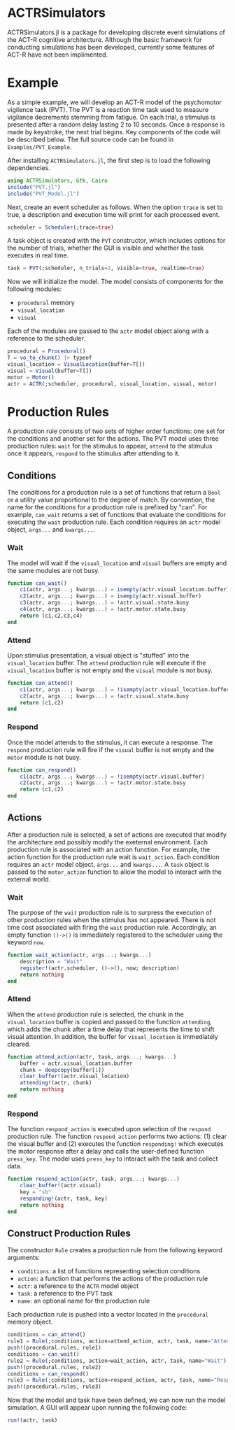 # ACTRSimulators

ACTRSimulators.jl is a package for developing discrete event simulations of the ACT-R cognitive architecture. Although the basic framework for conducting simulations has been developed, currently some 
features of ACT-R have not been implimented. 

# Example

As a simple example, we will develop an ACT-R model of the psychomotor vigilence task (PVT). The PVT is a reaction time task used to measure vigilance decrements stemming from fatigue. On each trial, a stimulus is presented after a random delay lasting 2 to 10 seconds. Once a response is made by keystroke, the next trial begins. Key components of the code will be described below. The full source code can be found in `Examples/PVT_Example`.


After installing `ACTRSimulators.jl`, the first step is to load the following dependencies.

```julia
using ACTRSimulators, Gtk, Cairo
include("PVT.jl")
include("PVT_Model.jl")
```

Next, create an event scheduler as follows. When the option `trace` is set to true, a description and execution time will print for each processed event. 

```julia 
scheduler = Scheduler(;trace=true)
```

A task object is created with the `PVT` constructor, which includes options for the number of trials, whether the GUI is visible and whether the task executes in real time. 

```julia
task = PVT(;scheduler, n_trials=2, visible=true, realtime=true)
```

Now we will initialize the model. The model consists of components for the following modules:

- `procedural` memory
- `visual_location` 
- `visual`

Each of the modules are passed to the `actr` model object along with a reference to the scheduler. 

```julia
procedural = Procedural()
T = vo_to_chunk() |> typeof
visual_location = VisualLocation(buffer=T[])
visual = Visual(buffer=T[])
motor = Motor()
actr = ACTR(;scheduler, procedural, visual_location, visual, motor)
```

# Production Rules

A production rule consists of two sets of higher order functions: one set for the conditions and another set for the actions. The PVT model uses three production rules: `wait` for the stimulus to appear, `attend` to the stimulus once it appears, `respond` to the stimulus after attending to it. 

## Conditions

The conditions for a production rule is a set of functions that return a `Bool` or a utility value proportional to the degree of match. By convention, the name for the conditions for a production rule is prefixed by "can". For example, `can_wait` returns a set of functions that evaluate the conditions for executing the `wait` production rule. Each condition requires an `actr` model object, `args...` and `kwargs...`. 

### Wait

The model will wait if the `visual_location` and `visual` buffers are empty and the same modules are not busy. 

```julia 
function can_wait()
    c1(actr, args...; kwargs...) = isempty(actr.visual_location.buffer)
    c2(actr, args...; kwargs...) = isempty(actr.visual.buffer)
    c3(actr, args...; kwargs...) = !actr.visual.state.busy
    c4(actr, args...; kwargs...) = !actr.motor.state.busy
    return (c1,c2,c3,c4)
end
```

### Attend

Upon stimulus presentation, a visual object is "stuffed" into the `visual_location` buffer. The `attend` production rule will execute if the `visual_location` buffer is not empty and the `visual` module is not busy. 

```julia 
function can_attend()
    c1(actr, args...; kwargs...) = !isempty(actr.visual_location.buffer)
    c2(actr, args...; kwargs...) = !actr.visual.state.busy
    return (c1,c2)
end
```
### Respond

Once the model attends to the stimulus, it can execute a response. The `respond` production rule will fire if the `visual` buffer is not empty and the `motor` module is not busy. 

```julia 
function can_respond()
    c1(actr, args...; kwargs...) = !isempty(actr.visual.buffer)
    c2(actr, args...; kwargs...) = !actr.motor.state.busy
    return (c1,c2)
end
```

## Actions

After a production rule is selected, a set of actions are executed that modify the architecture and possibly modify the exeternal environment. Each production rule is associated with an action function. For example, the action function for the production rule wait is `wait_action`. Each condition requires an `actr` model object, `args...` and `kwargs...`. A `task` object is passed to the `motor_action` function to allow the model to interact with the external world. 
### Wait 

The purpose of the `wait` production rule is to surpress the execution of other production rules when the stimulus has not appeared. There is not time cost associated with firing the `wait` production rule. Accordingly, an empty function `()->()` is immediately registered to the scheduler using the keyword `now`.

```julia 
function wait_action(actr, args...; kwargs...)
    description = "Wait"
    register!(actr.scheduler, ()->(), now; description)
    return nothing
end
```

### Attend

When the `attend` production rule is selected, the chunk in the `visual_location` buffer is copied and passed to the function `attending`, which adds the chunk after a time delay that represents the time to shift visual attention. In addition, the buffer for `visual_location` is immediately cleared.

```julia 
function attend_action(actr, task, args...; kwargs...)
    buffer = actr.visual_location.buffer
    chunk = deepcopy(buffer[1])
    clear_buffer!(actr.visual_location)
    attending!(actr, chunk)
    return nothing
end
```

### Respond 
The function `respond_action` is executed upon selection of the `respond` production rule. The function `respond_action` performs two actions: (1) clear the visual buffer and (2) executes the function `responding!` which executes the motor response after a delay and calls the user-defined function `press_key`. The model uses `press_key` to interact with the task and collect data.  

```julia 
function respond_action(actr, task, args...; kwargs...)
    clear_buffer!(actr.visual)
    key = "sb"
    responding!(actr, task, key)
    return nothing
end
```

## Construct Production Rules

The constructor `Rule` creates a production rule from the following keyword arguments: 

- `conditions`: a list of functions representing selection conditions
- `action`: a function that performs the actions of the production rule
- `actr`: a reference to the `ACTR` model object
- `task`: a reference to the PVT task
- `name`: an optional name for the production rule

Each production rule is pushed into a vector located in the `procedural` memory object.

```julia 
conditions = can_attend()
rule1 = Rule(;conditions, action=attend_action, actr, task, name="Attend")
push!(procedural.rules, rule1)
conditions = can_wait()
rule2 = Rule(;conditions, action=wait_action, actr, task, name="Wait")
push!(procedural.rules, rule2)
conditions = can_respond()
rule3 = Rule(;conditions, action=respond_action, actr, task, name="Respond")
push!(procedural.rules, rule3)
```
Now that the model and task have been defined, we can now run the model simulation. A GUI will appear upon running the following code:

```julia
run!(actr, task)
```
